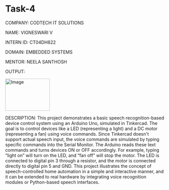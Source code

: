# Task-4

COMPANY: CODTECH IT SOLUTIONS

NAME: VIGNESWARI V

INTERN ID: CT04DH822

DOMAIN: EMBEDDED SYSTEMS

MENTOR: NEELA SANTHOSH

OUTPUT:

<img width="141" height="102" alt="Image" src="https://github.com/user-attachments/assets/ac1d7217-81c5-4600-8e06-f5760a18ae28" />

DESCRIPTION:
This project demonstrates a basic speech recognition-based device control system using an Arduino Uno, simulated in Tinkercad. The goal is to control devices like a LED (representing a light) and a DC motor (representing a fan) using voice commands. Since Tinkercad doesn't support actual speech input, the voice commands are simulated by typing specific commands into the Serial Monitor. The Arduino reads these text commands and turns devices ON or OFF accordingly. For example, typing “light on” will turn on the LED, and “fan off” will stop the motor. The LED is connected to digital pin 3 through a resistor, and the motor is connected directly to digital pin 5 and GND. This project illustrates the concept of speech-controlled home automation in a simple and interactive manner, and it can be extended to real hardware by integrating voice recognition modules or Python-based speech interfaces.

